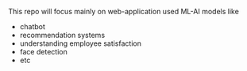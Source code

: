 This repo will focus mainly on web-application used ML-AI models like 
- chatbot
- recommendation systems
- understanding employee satisfaction
- face detection
- etc
